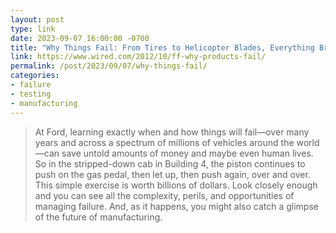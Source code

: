```yaml
---
layout: post
type: link
date: 2023-09-07 16:00:00 -0700
title: "Why Things Fail: From Tires to Helicopter Blades, Everything Breaks Eventually"
link: https://www.wired.com/2012/10/ff-why-products-fail/
permalink: /post/2023/09/07/why-things-fail/
categories: 
- failure
- testing
- manufacturing
---
```

<blockquote>At Ford, learning exactly when and how things will fail—over many years and across a spectrum of millions of vehicles around the world—can save untold amounts of money and maybe even human lives. So in the stripped-down cab in Building 4, the piston continues to push on the gas pedal, then let up, then push again, over and over. This simple exercise is worth billions of dollars. Look closely enough and you can see all the complexity, perils, and opportunities of managing failure. And, as it happens, you might also catch a glimpse of the future of manufacturing.</blockquote>